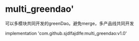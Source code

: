 # multi_greendao'
可以多模块共同开发的greenDao。避免merge，多产品线共同开发

implementation 'com.github.sjdlfajdlfe:multi_greendao:v1.0'
